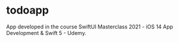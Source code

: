# todoapp
App developed in the course SwiftUI Masterclass 2021 - iOS 14 App Development &amp; Swift 5 - Udemy.
